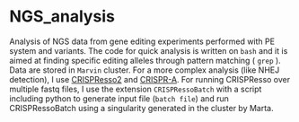 # NGS_analysis
Analysis of NGS data from gene editing experiments performed with PE system and variants. The code for quick analysis is written on `bash` and it is aimed at finding specific editing alleles through pattern matching ( `grep` ). Data are stored in `Marvin` cluster. For a more complex analysis (like NHEJ detection), I use [CRISPResso2](http://crispresso2.pinellolab.org/submission) and [CRISPR-A](https://synbio.upf.edu/crispr-a/). For running CRISPResso over multiple fastq files, I use the extension `CRISPRessoBatch` with a script including python to generate input file (`batch file`) and run CRISPRessoBatch using a singularity generated in the cluster by Marta.  
